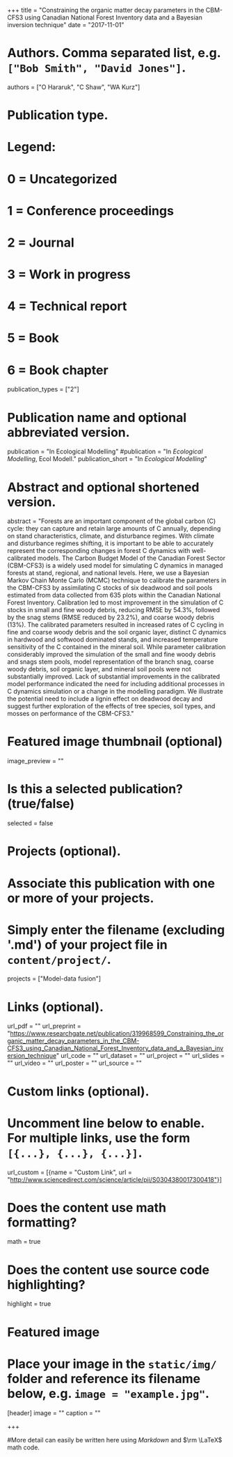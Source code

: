 +++
title = "Constraining the organic matter decay parameters in the CBM-CFS3 using Canadian National Forest Inventory data and a Bayesian inversion technique"
date = "2017-11-01"

# Authors. Comma separated list, e.g. `["Bob Smith", "David Jones"]`.
authors = ["O Hararuk", "C Shaw", "WA Kurz"]

# Publication type.
# Legend:
# 0 = Uncategorized
# 1 = Conference proceedings
# 2 = Journal
# 3 = Work in progress
# 4 = Technical report
# 5 = Book
# 6 = Book chapter
publication_types = ["2"]

# Publication name and optional abbreviated version.
publication = "In Ecological Modelling"
#publication = "In *Ecological Modelling*, Ecol Modell."
publication_short = "In *Ecological Modelling*"

# Abstract and optional shortened version.
abstract = "Forests are an important component of the global carbon (C) cycle: they can capture and retain large amounts of C annually, depending on stand characteristics, climate, and disturbance regimes. With climate and disturbance regimes shifting, it is important to be able to accurately represent the corresponding changes in forest C dynamics with well-calibrated models. The Carbon Budget Model of the Canadian Forest Sector (CBM-CFS3) is a widely used model for simulating C dynamics in managed forests at stand, regional, and national levels. Here, we use a Bayesian Markov Chain Monte Carlo (MCMC) technique to calibrate the parameters in the CBM-CFS3 by assimilating C stocks of six deadwood and soil pools estimated from data collected from 635 plots within the Canadian National Forest Inventory. Calibration led to most improvement in the simulation of C stocks in small and fine woody debris, reducing RMSE by 54.3%, followed by the snag stems (RMSE reduced by 23.2%), and coarse woody debris (13%). The calibrated parameters resulted in increased rates of C cycling in fine and coarse woody debris and the soil organic layer, distinct C dynamics in hardwood and softwood dominated stands, and increased temperature sensitivity of the C contained in the mineral soil. While parameter calibration considerably improved the simulation of the small and fine woody debris and snags stem pools, model representation of the branch snag, coarse woody debris, soil organic layer, and mineral soil pools were not substantially improved. Lack of substantial improvements in the calibrated model performance indicated the need for including additional processes in C dynamics simulation or a change in the modelling paradigm. We illustrate the potential need to include a lignin effect on deadwood decay and suggest further exploration of the effects of tree species, soil types, and mosses on performance of the CBM-CFS3."

# Featured image thumbnail (optional)
image_preview = ""

# Is this a selected publication? (true/false)
selected = false

# Projects (optional).
#   Associate this publication with one or more of your projects.
#   Simply enter the filename (excluding '.md') of your project file in `content/project/`.
projects = ["Model-data fusion"]

# Links (optional).
url_pdf = ""
url_preprint = "https://www.researchgate.net/publication/319968599_Constraining_the_organic_matter_decay_parameters_in_the_CBM-CFS3_using_Canadian_National_Forest_Inventory_data_and_a_Bayesian_inversion_technique"
url_code = ""
url_dataset = ""
url_project = ""
url_slides = ""
url_video = ""
url_poster = ""
url_source = ""

# Custom links (optional).
#   Uncomment line below to enable. For multiple links, use the form `[{...}, {...}, {...}]`.
url_custom = [{name = "Custom Link", url = "http://www.sciencedirect.com/science/article/pii/S0304380017300418"}]

# Does the content use math formatting?
math = true

# Does the content use source code highlighting?
highlight = true

# Featured image
# Place your image in the `static/img/` folder and reference its filename below, e.g. `image = "example.jpg"`.
[header]
image = ""
caption = ""

+++

#More detail can easily be written here using *Markdown* and $\rm \LaTeX$ math code.
